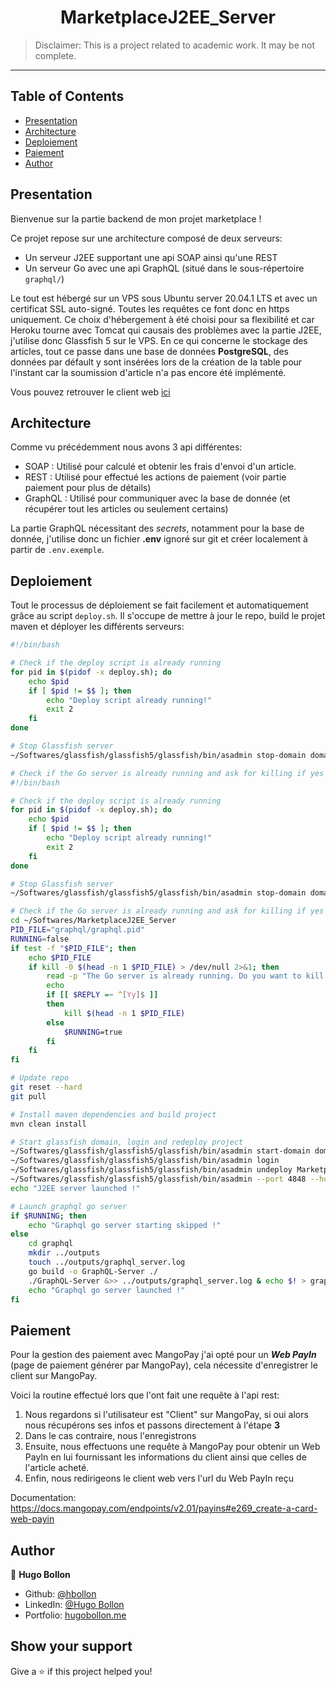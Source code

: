 <h1 align="center">MarketplaceJ2EE_Server</h1>

> Disclaimer: This is a project related to academic work. It may be not complete.

---

## Table of Contents

- [Presentation](#presentation)
- [Architecture](#architecture)
- [Deploiement](#deploiement)
- [Paiement](#paiement)
- [Author](#author)

## Presentation

Bienvenue sur la partie backend de mon projet marketplace !

Ce projet repose sur une architecture composé de deux serveurs:

- Un serveur J2EE supportant une api SOAP ainsi qu'une REST
- Un serveur Go avec une api GraphQL (situé dans le sous-répertoire ```graphql/```)

Le tout est hébergé sur un VPS sous Ubuntu server 20.04.1 LTS et avec un certificat SSL auto-signé. Toutes les requêtes ce font donc en https uniquement.
Ce choix d'hébergement à été choisi pour sa flexibilité et car Heroku tourne avec Tomcat qui causais des problèmes avec la partie J2EE, j'utilise donc Glassfish 5 sur le VPS.
En ce qui concerne le stockage des articles, tout ce passe dans une base de données **PostgreSQL**, des données par défault y sont insérées lors de la création de la table pour l'instant car la soumission d'article n'a pas encore été implémenté.

Vous pouvez retrouver le client web [ici](https://github.com/hbollon/MarketplaceJ2EE_Client)

## Architecture

Comme vu précédemment nous avons 3 api différentes:

- SOAP : Utilisé pour calculé et obtenir les frais d'envoi d'un article.
- REST : Utilisé pour effectué les actions de paiement (voir partie paiement pour plus de détails)
- GraphQL : Utilisé pour communiquer avec la base de donnée (et récupérer tout les articles ou seulement certains)

La partie GraphQL nécessitant des *secrets*, notamment pour la base de donnée, j'utilise donc un fichier **.env** ignoré sur git et créer localement à partir de ```.env.exemple```.

## Deploiement

Tout le processus de déploiement se fait facilement et automatiquement grâce au script ```deploy.sh```. Il s'occupe de mettre à jour le repo, build le projet maven et déployer les différents serveurs:

```sh
#!/bin/bash

# Check if the deploy script is already running
for pid in $(pidof -x deploy.sh); do
    echo $pid
    if [ $pid != $$ ]; then
        echo "Deploy script already running!"
        exit 2
    fi
done

# Stop Glassfish server
~/Softwares/glassfish/glassfish5/glassfish/bin/asadmin stop-domain domain2

# Check if the Go server is already running and ask for killing if yes
#!/bin/bash

# Check if the deploy script is already running
for pid in $(pidof -x deploy.sh); do
    echo $pid
    if [ $pid != $$ ]; then
        echo "Deploy script already running!"
        exit 2
    fi
done

# Stop Glassfish server
~/Softwares/glassfish/glassfish5/glassfish/bin/asadmin stop-domain domain2

# Check if the Go server is already running and ask for killing if yes
cd ~/Softwares/MarketplaceJ2EE_Server
PID_FILE="graphql/graphql.pid"
RUNNING=false
if test -f "$PID_FILE"; then
    echo $PID_FILE
    if kill -0 $(head -n 1 $PID_FILE) > /dev/null 2>&1; then
        read -p "The Go server is already running. Do you want to kill it and continue? (y/n)" -n 1 -r
        echo
        if [[ $REPLY =~ ^[Yy]$ ]]
        then
            kill $(head -n 1 $PID_FILE)
        else
            $RUNNING=true
        fi
    fi
fi

# Update repo
git reset --hard
git pull

# Install maven dependencies and build project
mvn clean install

# Start glassfish domain, login and redeploy project
~/Softwares/glassfish/glassfish5/glassfish/bin/asadmin start-domain domain2
~/Softwares/glassfish/glassfish5/glassfish/bin/asadmin login
~/Softwares/glassfish/glassfish5/glassfish/bin/asadmin undeploy MarketplaceServer-1.0-SNAPSHOT
~/Softwares/glassfish/glassfish5/glassfish/bin/asadmin --port 4848 --host localhost deploy target/MarketplaceServer-1.0-SNAPSHOT.war
echo "J2EE server launched !"

# Launch graphql go server
if $RUNNING; then
    echo "Graphql go server starting skipped !"
else
    cd graphql
    mkdir ../outputs
    touch ../outputs/graphql_server.log
    go build -o GraphQL-Server ./
    ./GraphQL-Server &>> ../outputs/graphql_server.log & echo $! > graphql.pid
    echo "Graphql go server launched !"
fi
```

## Paiement

Pour la gestion des paiement avec MangoPay j'ai opté pour un ***Web PayIn*** (page de paiement générer par MangoPay), cela nécessite d'enregistrer le client sur MangoPay.

Voici la routine effectué lors que l'ont fait une requête à l'api rest:

1. Nous regardons si l'utilisateur est "Client" sur MangoPay, si oui alors nous récupérons ses infos et passons directement à l'étape **3**
2. Dans le cas contraire, nous l'enregistrons
3. Ensuite, nous effectuons une requête à MangoPay pour obtenir un Web PayIn en lui fournissant les informations du client ainsi que celles de l'article acheté.
4. Enfin, nous redirigeons le client web vers l'url du Web PayIn reçu

Documentation: https://docs.mangopay.com/endpoints/v2.01/payins#e269_create-a-card-web-payin

## Author

👤 **Hugo Bollon**

* Github: [@hbollon](https://github.com/hbollon)
* LinkedIn: [@Hugo Bollon](https://www.linkedin.com/in/hugobollon/)
* Portfolio: [hugobollon.me](https://www.hugobollon.me)

## Show your support

Give a ⭐️ if this project helped you!